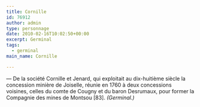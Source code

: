 ```yaml
---
title: Cornille
id: 76912
author: admin
type: personnage
date: 2010-02-16T10:02:50+00:00
excerpt: Germinal
tags:
  - germinal
main_name: Cornille

---
```

— De la société Cornille et Jenard, qui exploitait au dix-huitième siècle la concession minière de Joiselle, réunie en 1760 à deux concessions voisines, celles du comte de Cougny et du baron Desrumaux, pour former la Compagnie des mines de Montsou [83]. _(Germinal.)_